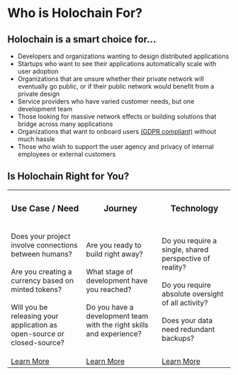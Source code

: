 # Who is Holochain For?

## Holochain is a smart choice for...

* Developers and organizations wanting to design distributed applications
* Startups who want to see their applications automatically scale with user adoption
* Organizations that are unsure whether their private network will eventually go public, or  if their public network would benefit from a private design
* Service providers who have varied customer needs, but one development team
* Those looking for massive network effects or building solutions that bridge across many applications
* Organizations that want to onboard users [(GDPR compliant)](https://medium.com/h-o-l-o/beyond-gdpr-holo-vault-delivering-on-self-sovereign-identity-for-distributed-applications-543a5449d5c9) without much hassle
* Those who wish to support the user agency and privacy of internal employees or external customers

## Is Holochain Right for You?

<table class="h-table col-3">
	<tr>
		<th><h3>Use Case / Need</h3></th>
		<th><h3>Journey</h3></th>
		<th><h3>Technology</h3></th>
	</tr>
	<tr>
		<td>
			<p>Does your project involve connections between humans?<br><br>
			Are you creating a currency based on minted tokens?<br><br>
			Will you be releasing your application as open-source or closed-source?</p>
		</td>
		<td>
			<p>Are you ready to build right away?<br><br>
			What stage of development have you reached?<br><br>
			Do you have a development team with the right skills and experience?</p>
		</td>
		<td>
			<p>Do you require a single, shared perspective of reality?<br><br>
			Do you require absolute oversight of all activity?<br><br>
			Does your data need redundant backups?</p>
		</td>
	</tr>
	<tr>
		<td><a href="#" class="h-button">Learn More</a></td>
		<td><a href="#" class="h-button">Learn More</a></td>
		<td><a href="#" class="h-button">Learn More</a></td>
	</tr>
</table>
